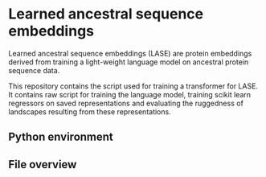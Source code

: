 # Learned ancestral sequence embeddings

Learned ancestral sequence embeddings (LASE) are protein embeddings derived from training a light-weight language model on ancestral protein sequence data.

This repository contains the script used for training a transformer for LASE. It contains raw script for training the language model, training scikit learn regressors on saved representations and evaluating the ruggedness of landscapes resulting from these representations. 

## Python environment


## File overview

